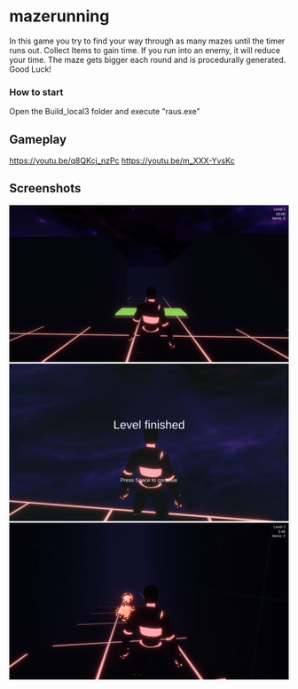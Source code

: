 # mazerunning
In this game you try to find your way through as many mazes until the timer runs out. Collect Items to gain time. If you run into an enemy, it will reduce your time. The maze gets bigger each round and is procedurally generated. Good Luck!

### How to start
Open the Build_local3 folder and execute "raus.exe"

## Gameplay
https://youtu.be/q8QKcj_nzPc
https://youtu.be/m_XXX-YvsKc

## Screenshots
![Screenshot1](/screenshots/screenshot1.png "Screenshot 1")
![Screenshot3](/screenshots/screenshot3.png "Screenshot 3")
![Screenshot4](/screenshots/screenshot4.png "Screenshot 4")
